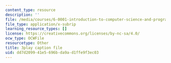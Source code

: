```yaml
---
content_type: resource
description: ''
file: /media/courses/6-0001-introduction-to-computer-science-and-programming-in-python-fall-2016/dd7d209941e5696bda9ad1ffe9f3ec03_jjbWNcIjmzc.srt
file_type: application/x-subrip
learning_resource_types: []
license: https://creativecommons.org/licenses/by-nc-sa/4.0/
ocw_type: OCWFile
resourcetype: Other
title: 3play caption file
uid: dd7d2099-41e5-696b-da9a-d1ffe9f3ec03
---
```

